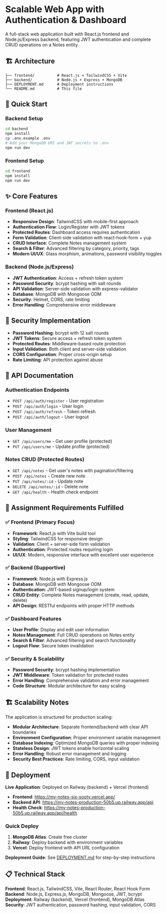 # Scalable Web App with Authentication & Dashboard

A full-stack web application built with React.js frontend and Node.js/Express backend, featuring JWT authentication and complete CRUD operations on a Notes entity.

## 🏗️ Architecture

```
├── frontend/          # React.js + TailwindCSS + Vite
├── backend/           # Node.js + Express + MongoDB
├── DEPLOYMENT.md      # Deployment instructions
└── README.md          # This file
```

## 🚀 Quick Start

### Backend Setup
```bash
cd backend
npm install
cp .env.example .env
# Add your MongoDB URI and JWT secrets to .env
npm run dev
```

### Frontend Setup
```bash
cd frontend
npm install
npm run dev
```

## ✨ Core Features

### Frontend (React.js)
- **Responsive Design**: TailwindCSS with mobile-first approach
- **Authentication Flow**: Login/Register with JWT tokens
- **Protected Routes**: Dashboard access requires authentication
- **Form Validation**: Client-side validation with react-hook-form + yup
- **CRUD Interface**: Complete Notes management system
- **Search & Filter**: Advanced filtering by category, priority, tags
- **Modern UI/UX**: Glass morphism, animations, password visibility toggles

### Backend (Node.js/Express)
- **JWT Authentication**: Access + refresh token system
- **Password Security**: bcrypt hashing with salt rounds
- **API Validation**: Server-side validation with express-validator
- **Database**: MongoDB with Mongoose ODM
- **Security**: Helmet, CORS, rate limiting
- **Error Handling**: Comprehensive error middleware

## 🔐 Security Implementation

- **Password Hashing**: bcrypt with 12 salt rounds
- **JWT Tokens**: Secure access + refresh token system
- **Protected Routes**: Middleware-based route protection
- **Input Validation**: Both client and server-side validation
- **CORS Configuration**: Proper cross-origin setup
- **Rate Limiting**: API protection against abuse

## 📡 API Documentation

### Authentication Endpoints
- `POST /api/auth/register` - User registration
- `POST /api/auth/login` - User login
- `POST /api/auth/refresh` - Token refresh
- `POST /api/auth/logout` - User logout

### User Management
- `GET /api/users/me` - Get user profile (protected)
- `PUT /api/users/me` - Update profile (protected)

### Notes CRUD (Protected Routes)
- `GET /api/notes` - Get user's notes with pagination/filtering
- `POST /api/notes` - Create new note
- `PUT /api/notes/:id` - Update note
- `DELETE /api/notes/:id` - Delete note
- `GET /api/health` - Health check endpoint

## 🎯 Assignment Requirements Fulfilled

### ✅ Frontend (Primary Focus)
- **Framework**: React.js with Vite build tool
- **Styling**: TailwindCSS for responsive design
- **Validation**: Client + server-side form validation
- **Authentication**: Protected routes requiring login
- **UI/UX**: Modern, responsive interface with excellent user experience

### ✅ Backend (Supportive)
- **Framework**: Node.js with Express.js
- **Database**: MongoDB with Mongoose ODM
- **Authentication**: JWT-based signup/login system
- **CRUD Entity**: Complete Notes management (create, read, update, delete)
- **API Design**: RESTful endpoints with proper HTTP methods

### ✅ Dashboard Features
- **User Profile**: Display and edit user information
- **Notes Management**: Full CRUD operations on Notes entity
- **Search & Filter**: Advanced filtering and search functionality
- **Logout Flow**: Secure token invalidation

### ✅ Security & Scalability
- **Password Security**: bcrypt hashing implementation
- **JWT Middleware**: Token validation for protected routes
- **Error Handling**: Comprehensive validation and error management
- **Code Structure**: Modular architecture for easy scaling

## 🏗️ Scalability Notes

The application is structured for production scaling:

- **Modular Architecture**: Separate frontend/backend with clear API boundaries
- **Environment Configuration**: Proper environment variable management
- **Database Indexing**: Optimized MongoDB queries with proper indexing
- **Stateless Design**: JWT tokens enable horizontal scaling
- **Error Handling**: Robust error management and logging
- **Security Best Practices**: Rate limiting, CORS, input validation

## 🚀 Deployment

**Live Application**: Deployed on Railway (backend) + Vercel (frontend)

- **Frontend**: https://my-notes-six-sooty.vercel.app/
- **Backend API**: https://my-notes-production-50b5.up.railway.app/api
- **Health Check**: https://my-notes-production-50b5.up.railway.app/api/health

### Quick Deploy
1. **MongoDB Atlas**: Create free cluster
2. **Railway**: Deploy backend with environment variables
3. **Vercel**: Deploy frontend with API URL configuration

**Deployment Guide**: See [DEPLOYMENT.md](./DEPLOYMENT.md) for step-by-step instructions

## 📋 Technical Stack

**Frontend**: React.js, TailwindCSS, Vite, React Router, React Hook Form  
**Backend**: Node.js, Express.js, MongoDB, Mongoose, JWT, bcrypt  
**Deployment**: Railway (backend), Vercel (frontend), MongoDB Atlas  
**Security**: JWT authentication, password hashing, input validation, CORS